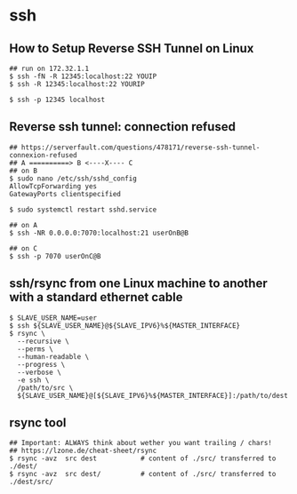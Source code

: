 ssh
===

## How to Setup Reverse SSH Tunnel on Linux

    ## run on 172.32.1.1
    $ ssh -fN -R 12345:localhost:22 YOUIP
    $ ssh -R 12345:localhost:22 YOURIP

    $ ssh -p 12345 localhost

## Reverse ssh tunnel: connection refused

    ## https://serverfault.com/questions/478171/reverse-ssh-tunnel-connexion-refused
    ## A ==========> B <----X---- C
    ## on B
    $ sudo nano /etc/ssh/sshd_config
    AllowTcpForwarding yes
    GatewayPorts clientspecified

    $ sudo systemctl restart sshd.service

    ## on A
    $ ssh -NR 0.0.0.0:7070:localhost:21 userOnB@B

    ## on C
    $ ssh -p 7070 userOnC@B

## ssh/rsync from one Linux machine to another with a standard ethernet cable

    $ SLAVE_USER_NAME=user
    $ ssh ${SLAVE_USER_NAME}@${SLAVE_IPV6}%${MASTER_INTERFACE}
    $ rsync \
      --recursive \
      --perms \
      --human-readable \
      --progress \
      --verbose \
      -e ssh \
      /path/to/src \
      ${SLAVE_USER_NAME}@[${SLAVE_IPV6}%${MASTER_INTERFACE}]:/path/to/dest

## rsync tool

    ## Important: ALWAYS think about wether you want trailing / chars!
    ## https://lzone.de/cheat-sheet/rsync
    $ rsync -avz  src dest           # content of ./src/ transferred to ./dest/
    $ rsync -avz  src dest/          # content of ./src/ transferred to ./dest/src/

